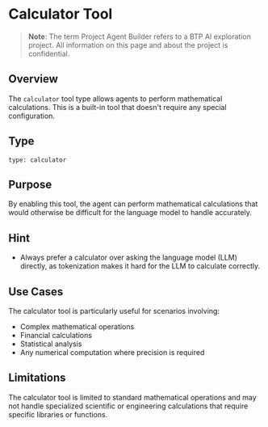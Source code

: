 # Calculator Tool

> **Note**: The term Project Agent Builder refers to a BTP AI exploration project. All information on this page and about the project is confidential.

## Overview

The `calculator` tool type allows agents to perform mathematical calculations. This is a built-in tool that doesn't require any special configuration.

## Type

```
type: calculator
```

## Purpose

By enabling this tool, the agent can perform mathematical calculations that would otherwise be difficult for the language model to handle accurately.

## Hint

- Always prefer a calculator over asking the language model (LLM) directly, as tokenization makes it hard for the LLM to calculate correctly.

## Use Cases

The calculator tool is particularly useful for scenarios involving:
- Complex mathematical operations
- Financial calculations
- Statistical analysis
- Any numerical computation where precision is required

## Limitations

The calculator tool is limited to standard mathematical operations and may not handle specialized scientific or engineering calculations that require specific libraries or functions. 